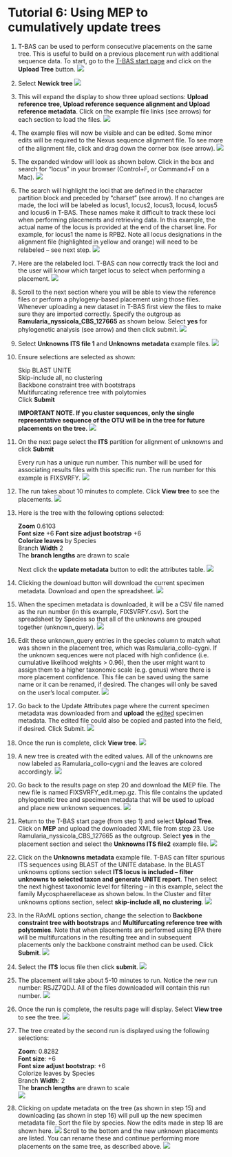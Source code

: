 # Tutorial 6: Using MEP to cumulatively update trees

1. T-BAS can be used to perform consecutive placements on the same tree. This is useful to build on a previous placement run with additional sequence data. To start, go to the [T-BAS start page](https://vclv99-239.hpc.ncsu.edu/tbas2_1/pages/tbas.php) and click on the **Upload Tree** button.
![](images/tbas-tutorial6/Tutorial6.1.png)

2. Select **Newick tree**
![](images/tbas-tutorial6/Tutorial6.2.png)

3. This will expand the display to show three upload sections: **Upload reference tree, Upload reference sequence alignment and Upload reference metadata**.  Click on the example file links (see arrows) for each section to load the files.
![](images/tbas-tutorial6/Tutorial6.3.png)

4. The example files will now be visible and can be edited. Some minor edits will be required to the Nexus sequence alignment file. To see more of the alignment file, click and drag down the corner box (see arrow).
![](images/tbas-tutorial6/Tutorial6.4.png)

5. The expanded window will look as shown below.  Click in the box and search for “locus” in your browser (Control+F, or Command+F on a Mac).
![](images/tbas-tutorial6/Tutorial6.5.png)

6. The search will highlight the loci that are defined in the character partition block and preceded by “charset” (see arrow). If no changes are made, the loci will be labeled as locus1, locus2, locus3, locus4, locus5 and locus6 in T-BAS. These names make it difficult to track these loci when performing placements and retrieving data. In this example, the actual name of the locus is provided at the end of the charset line. For example, for locus1 the name is RPB2. Note all locus designations in the alignment file (highlighted in yellow and orange) will need to be relabeled – see next step.
![](images/tbas-tutorial6/Tutorial6.6.png)

7. Here are the relabeled loci. T-BAS can now correctly track the loci and the user will know which target locus to select when performing a placement.
![](images/tbas-tutorial6/Tutorial6.7.png)

8. Scroll to the next section where you will be able to view the reference files or perform a phylogeny-based placement using those files. Whenever uploading a new dataset in T-BAS first view the files to make sure they are imported correctly. Specify the outgroup as **Ramularia_nyssicola_CBS_127665** as shown below. Select **yes** for phylogenetic analysis (see arrow) and then click submit.
![](images/tbas-tutorial6/Tutorial6.8.png)

9. Select **Unknowns ITS file 1** and **Unknowns metadata** example files.
![](images/tbas-tutorial6/Tutorial6.9.png)

10. Ensure selections are selected as shown:

    Skip BLAST UNITE  
    Skip-include all, no clustering  
    Backbone constraint tree with bootstraps  
    Multifurcating reference tree with polytomies  
    Click **Submit**  

    **IMPORTANT NOTE. If you cluster sequences, only the single representative sequence of the OTU will be in the tree for future placements on the tree.**
![](images/tbas-tutorial6/Tutorial6.10.png)

11. On the next page select the **ITS** partition for alignment of unknowns and click **Submit**  

    Every run has a unique run number. This number will be used for associating results files with this specific run. The run number for this example is FIXSVRFY.
![](images/tbas-tutorial6/Tutorial6.11.png)

12. The run takes about 10 minutes to complete. Click **View tree** to see the placements.
![](images/tbas-tutorial6/Tutorial6.12.png)

13. Here is the tree with the following options selected:

    **Zoom** 0.6103  
    **Font size** +6
    **Font size adjust bootstrap** +6  
    **Colorize leaves** by Species  
    Branch **Width** 2  
    The **branch lengths** are drawn to scale  

    Next click the **update metadata** button to edit the attributes table.
![](images/tbas-tutorial6/Tutorial6.13.png)

14. Clicking the download button will download the current specimen metadata. Download and open the spreadsheet.
![](images/tbas-tutorial6/Tutorial6.14.png)

15. When the specimen metadata is downloaded, it will be a CSV file named as the run number (in this example, FIXSVRFY.csv). Sort the spreadsheet by Species so that all of the unknowns are grouped together (unknown_query). 
![](images/tbas-tutorial6/Tutorial6.15.png)

16. Edit these unknown_query entries in the species column to match what was shown in the placement tree, which was Ramularia_collo-cygni.  If the unknown sequences were not placed with high confidence (i.e. cumulative likelihood weights > 0.96), then the user might want to assign them to a higher taxonomic scale (e.g. genus) where there is more placement confidence. This file can be saved using the same name or it can be renamed, if desired. The changes will only be saved on the user’s local computer.
![](images/tbas-tutorial6/Tutorial6.16.png)

17. Go back to the Update Attributes page where the current specimen metadata was downloaded from and **upload** the <u>edited</u> specimen metadata. The edited file could also be copied and pasted into the field, if desired. Click Submit.
![](images/tbas-tutorial6/Tutorial6.17.png)

18. Once the run is complete, click **View tree**.
![](images/tbas-tutorial6/Tutorial6.18.png)

19. A new tree is created with the edited values. All of the unknowns are now labeled as Ramularia_collo-cygni and the leaves are colored accordingly. 
![](images/tbas-tutorial6/Tutorial6.19.png)

20. Go back to the results page on step 20 and download the MEP file. 
The new file is named FIXSVRFY_edit.mep.gz. This file contains the updated phylogenetic tree and specimen metadata that will be used to upload and place new unknown sequences.
![](images/tbas-tutorial6/Tutorial6.20.png)

21. Return to the T-BAS start page (from step 1) and select **Upload Tree**. Click on **MEP** and upload the downloaded XML file from step 23. Use Ramularia_nyssicola_CBS_127665 as the outgroup. Select **yes** in the placement section and select the **Unknowns ITS file2** example file.
![](images/tbas-tutorial6/Tutorial6.21.png)

22. Click on the **Unknowns metadata** example file. T-BAS can filter spurious ITS sequences using BLAST of the UNITE database. In the BLAST unknowns options section select **ITS locus is included – filter unknowns to selected taxon and generate UNITE report**. Then select the next highest taxonomic level for filtering – in this example, select the family Mycosphaerellaceae as shown below. In the Cluster and filter unknowns options section, select **skip-include all, no clustering**. 
![](images/tbas-tutorial6/Tutorial6.22.png)

23. In the RAxML options section, change the selection to **Backbone constraint tree with bootstraps** and **Multifurcating reference tree with polytomies**. Note that when placements are performed using EPA there will be multifurcations in the resulting tree and in subsequent placements only the backbone constraint method can be used. Click **Submit**.
![](images/tbas-tutorial6/Tutorial6.23.png)

24. Select the **ITS** locus file then click **submit**.
![](images/tbas-tutorial6/Tutorial6.24.png)

25. The placement will take about 5-10 minutes to run.
Notice the new run number: RSJZ7QDJ. All of the files downloaded will contain this run number.
![](images/tbas-tutorial6/Tutorial6.25.png)

26. Once the run is complete, the results page will display. Select **View tree** to see the tree.
![](images/tbas-tutorial6/Tutorial6.26.png)

27. The tree created by the second run is displayed using the following selections:  

    **Zoom**: 0.8282  
    **Font size**: +6  
    **Font size adjust bootstrap**: +6  
    Colorize leaves by Species  
    Branch **Width**: 2  
    The **branch lengths** are drawn to scale  
![](images/tbas-tutorial6/Tutorial6.27.png)

28. Clicking on update metadata on the tree (as shown in step 15) and downloading (as shown in step 16) will pull up the new specimen metadata file. Sort the file by species. Now the edits made in step 18 are shown here. 
![](images/tbas-tutorial6/Tutorial6.28.1.png)
    Scroll to the bottom and the new unknown placements are listed. You can rename these and continue performing more placements on the same tree, as described above.
![](images/tbas-tutorial6/Tutorial6.28.2.png)
